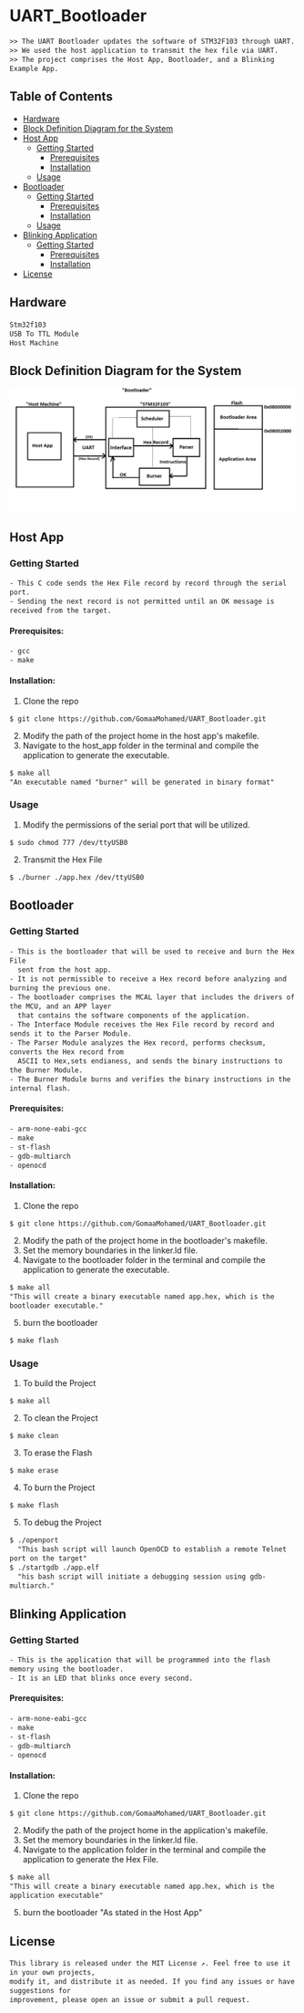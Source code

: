 # UART_Bootloader
```
>> The UART Bootloader updates the software of STM32F103 through UART.
>> We used the host application to transmit the hex file via UART.
>> The project comprises the Host App, Bootloader, and a Blinking Example App.
```

## Table of Contents
- [Hardware](#hardware)
- [Block Definition Diagram for the System](#block_definition_diagram_for_the_system)
- [Host App](#host_app)
  - [Getting Started](#getting_started)
    - [Prerequisites](#Prerequisites)
    - [Installation](#installation)
  - [Usage](#usage)
- [Bootloader](#bootloader)
  - [Getting Started](#getting_started)
    - [Prerequisites](#Prerequisites)
    - [Installation](#installation)
  - [Usage](#usage)
- [Blinking Application](#blinking_application)
  - [Getting Started](#getting_started)
    - [Prerequisites](#Prerequisites)
    - [Installation](#installation)
- [License](#license)


## Hardware
```
Stm32f103
USB To TTL Module
Host Machine
```

  
## Block Definition Diagram for the System
![alt text](./images/Bootloader.png)

## Host App
### Getting Started
```
- This C code sends the Hex File record by record through the serial port.
- Sending the next record is not permitted until an OK message is received from the target.
```
#### Prerequisites:
```
- gcc
- make
```
#### Installation:
1. Clone the repo
```
$ git clone https://github.com/GomaaMohamed/UART_Bootloader.git
```
2. Modify the path of the project home in the host app's makefile.
3. Navigate to the host_app folder in the terminal and compile the application
   to generate the executable.
```
$ make all
"An executable named "burner" will be generated in binary format"
```
### Usage
1. Modify the permissions of the serial port that will be utilized.
```
$ sudo chmod 777 /dev/ttyUSB0
```
2. Transmit the Hex File
```
$ ./burner ./app.hex /dev/ttyUSB0
```

## Bootloader
### Getting Started
```
- This is the bootloader that will be used to receive and burn the Hex File
  sent from the host app.
- It is not permissible to receive a Hex record before analyzing and burning the previous one.
- The bootloader comprises the MCAL layer that includes the drivers of the MCU, and an APP layer
  that contains the software components of the application.
- The Interface Module receives the Hex File record by record and sends it to the Parser Module.
- The Parser Module analyzes the Hex record, performs checksum, converts the Hex record from
  ASCII to Hex,sets endianess, and sends the binary instructions to the Burner Module.
- The Burner Module burns and verifies the binary instructions in the internal flash.
```
#### Prerequisites:
```
- arm-none-eabi-gcc
- make
- st-flash
- gdb-multiarch
- openocd
```
#### Installation:
1. Clone the repo
```
$ git clone https://github.com/GomaaMohamed/UART_Bootloader.git
```
2. Modify the path of the project home in the bootloader's makefile.
3. Set the memory boundaries in the linker.ld file.
4. Navigate to the bootloader folder in the terminal and compile the application to generate the executable.
```
$ make all
"This will create a binary executable named app.hex, which is the bootloader executable."
```
5. burn the bootloader
```
$ make flash
```
### Usage
1. To build the Project
```
$ make all
```
2. To clean the Project
```
$ make clean
```
3. To erase the Flash
```
$ make erase
```
4. To burn the Project
```
$ make flash
```
5. To debug the Project
```
$ ./openport
  "This bash script will launch OpenOCD to establish a remote Telnet port on the target"
$ ./startgdb ./app.elf
  "his bash script will initiate a debugging session using gdb-multiarch."
```
## Blinking Application
### Getting Started
```
- This is the application that will be programmed into the flash memory using the bootloader.
- It is an LED that blinks once every second.
```
#### Prerequisites:
```
- arm-none-eabi-gcc
- make
- st-flash
- gdb-multiarch
- openocd
```
#### Installation:
1. Clone the repo
```
$ git clone https://github.com/GomaaMohamed/UART_Bootloader.git
```
2. Modify the path of the project home in the application's makefile.
3. Set the memory boundaries in the linker.ld file.
4. Navigate to the application folder in the terminal and compile the application to generate the Hex File.
```
$ make all
"This will create a binary executable named app.hex, which is the application executable"
```
5. burn the bootloader
   "As stated in the Host App"

## License
```
This library is released under the MIT License ↗. Feel free to use it in your own projects, 
modify it, and distribute it as needed. If you find any issues or have suggestions for
improvement, please open an issue or submit a pull request.
```





